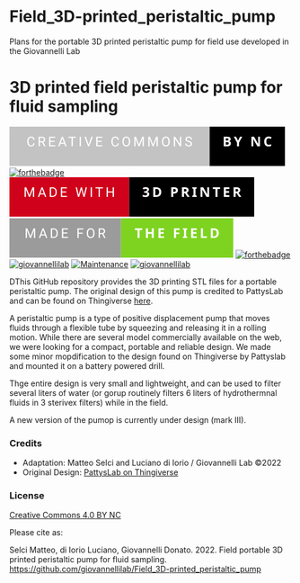 # Field_3D-printed_peristaltic_pump
Plans for the portable 3D printed peristaltic pump for field use developed in the Giovannelli Lab


# 3D printed field peristaltic pump for fluid sampling

[![forthebadge](https://github.com/giovannellilab/Field_3D-printed_peristaltic_pump/blob/main/creative-commons-by-nc.svg)](https://creativecommons.org/licenses/by-nc/4.0/deed.en)
[![forthebadge](https://forthebadge.com/images/badges/open-source.svg)](https://forthebadge.com)
[![forthebadge](https://github.com/giovannellilab/Field_3D-printed_peristaltic_pump/blob/main/made-with-3d-printer.svg)]()
[![forthebadge](https://github.com/giovannellilab/Field_3D-printed_peristaltic_pump/blob/main/made-for-the-field.svg)]()
[![forthebadge](https://forthebadge.com/images/badges/60-percent-of-the-time-works-every-time.svg)](https://forthebadge.com)
[![giovannellilab](https://img.shields.io/badge/BY-Giovannelli_Lab-blue)](http:s//www.donatogiovannelli.com)
[![Maintenance](https://img.shields.io/badge/Maintained%3F-yes-green.svg)](https://github.com/giovannellilab/Field_3D-printed_peristaltic_pump/graphs/commit-activity)
[![giovannellilab](https://img.shields.io/badge/Mark-II-darkred)]()


DThis GitHub repository provides the 3D printing STL files for a portable peristaltic pump. The original design of this pump is credited to PattysLab and can be found on Thingiverse [here](https://www.thingiverse.com/thing:4653708).

A peristaltic pump is a type of positive displacement pump that moves fluids through a flexible tube by squeezing and releasing it in a rolling motion. While there are several model commercially available on the web, we were looking for a compact, portable and reliable design. We made some minor mopdification to the design found on Thingiverse by Pattyslab and mounted it on a battery powered drill.

Thge entire design is very small and lightweight, and can be used to filter several liters of water (or gorup routinely filters 6 liters of hydrothermnal fluids in 3 sterivex filters) while in the field.

A new version of the pumop is currently under design (mark III).

### Credits
- Adaptation: Matteo Selci and Luciano di Iorio / Giovannelli Lab ©2022
- Original Design: [PattysLab on Thingiverse]((https://www.thingiverse.com/thing:4653708))


### License
[Creative Commons 4.0 BY NC](https://creativecommons.org/licenses/by-nc/4.0/deed.en)


Please cite as:

Selci Matteo, di Iorio Luciano, Giovannelli Donato. 2022. Field portable 3D printed peristaltic pump for fluid sampling. https://github.com/giovannellilab/Field_3D-printed_peristaltic_pump
